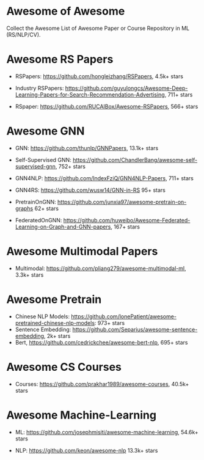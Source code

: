 # Awesome of Awesome
Collect the Awesome List of Awesome Paper or Course Repository in ML (RS/NLP/CV).



# Awesome RS Papers

- RSPapers: https://github.com/hongleizhang/RSPapers, 4.5k+ stars

- Industry RSPapers: https://github.com/guyulongcs/Awesome-Deep-Learning-Papers-for-Search-Recommendation-Advertising, 711+ stars

- RSpaper: https://github.com/RUCAIBox/Awesome-RSPapers,  566+ stars


# Awesome GNN

- GNN: https://github.com/thunlp/GNNPapers, 13.1k+ stars

- Self-Supervised GNN: https://github.com/ChandlerBang/awesome-self-supervised-gnn, 752+ stars

- GNN4NLP: https://github.com/IndexFziQ/GNN4NLP-Papers, 711+ stars

- GNN4RS: https://github.com/wusw14/GNN-in-RS  95+ stars

- PretrainOnGNN: https://github.com/junxia97/awesome-pretrain-on-graphs 62+ stars

- FederatedOnGNN: https://github.com/huweibo/Awesome-Federated-Learning-on-Graph-and-GNN-papers, 167+ stars

# Awesome Multimodal Papers

- Multimodal: https://github.com/pliang279/awesome-multimodal-ml, 3.3k+ stars


# Awesome Pretrain


- Chinese NLP Models: https://github.com/lonePatient/awesome-pretrained-chinese-nlp-models: 973+ stars
- Sentence Embedding: https://github.com/Separius/awesome-sentence-embedding, 2k+ stars
- Bert, https://github.com/cedrickchee/awesome-bert-nlp, 695+ stars

# Awesome CS Courses

- Courses: https://github.com/prakhar1989/awesome-courses, 40.5k+ stars


# Awesome Machine-Learning

- ML: https://github.com/josephmisiti/awesome-machine-learning, 54.6k+ stars

- NLP: https://github.com/keon/awesome-nlp 13.3k+ stars


